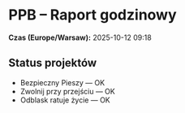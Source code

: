 # PPB – Raport godzinowy
**Czas (Europe/Warsaw):** 2025-10-12 09:18

## Status projektów
- Bezpieczny Pieszy — OK
- Zwolnij przy przejściu — OK
- Odblask ratuje życie — OK

